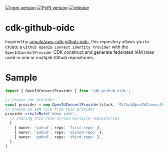 [![npm version](https://badge.fury.io/js/@pahud%2Fcdk-github-oidc.svg)](https://badge.fury.io/js/@pahud%2Fcdk-github-oidc)
[![PyPI version](https://badge.fury.io/py/pahud-cdk-github-oidc.svg)](https://badge.fury.io/py/pahud-cdk-github-oidc)
[![release](https://github.com/pahud/cdk-github-oidc/actions/workflows/release.yml/badge.svg)](https://github.com/pahud/cdk-github-oidc/actions/workflows/release.yml)

# cdk-github-oidc

Inspired by [aripalo/aws-cdk-github-oidc](https://github.com/aripalo/aws-cdk-github-oidc), this repository allows you to create a `Github OpenID Connect Identity Provider` with the `OpenIdConnectProvider` CDK construct and generate federated IAM roles used in one or multiple Github repositories.

# Sample

```ts
import { OpenIdConnectProvider } from 'cdk-github-oidc';

// create the provider
const provider = new OpenIdConnectProvider(stack, 'GithubOpenIdConnectProvider')
// create an IAM role from this provider
provider.createRole('demo-role', 
  // sharing this role across multiple repositories
  [
    { owner: 'pahud', repo: 'first-repo' },
    { owner: 'pahud', repo: 'second-repo' },
    { owner: 'pahud', repo: 'third-repo' },
  ]
)
```